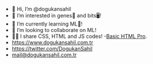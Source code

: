 - 👋 Hi, I’m @dogukansahil
- 👀 I’m interested in genes🧬 and bits🖥️!
- 🌱 I’m currently learning ML🤖!
- 💞️ I’m looking to collaborate on ML!
- 🧑‍💻 I share CSS, HTML and JS codes!
-[Basic HTML Pro](https://github.com/dogukansahil/BasicHtmlPro).
- https://www.dogukansahil.com.tr
- https://twitter.com/DogukanSahil
- mail@dogukansahil.com.tr 
